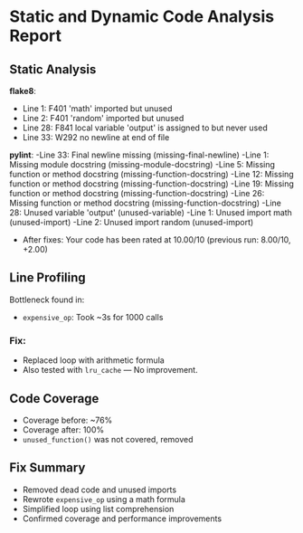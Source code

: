 # Static and Dynamic Code Analysis Report
 
## Static Analysis
 
**flake8**:
- Line 1: F401 'math' imported but unused
- Line 2: F401 'random' imported but unused
- Line 28: F841 local variable 'output' is assigned to but never used
- Line 33: W292 no newline at end of file

**pylint**:
-Line 33: Final newline missing (missing-final-newline)
-Line 1: Missing module docstring (missing-module-docstring)
-Line 5: Missing function or method docstring (missing-function-docstring)
-Line 12: Missing function or method docstring (missing-function-docstring)
-Line 19: Missing function or method docstring (missing-function-docstring)
-Line 26: Missing function or method docstring (missing-function-docstring)
-Line 28: Unused variable 'output' (unused-variable)
-Line 1: Unused import math (unused-import)
-Line 2: Unused import random (unused-import)

- After fixes: Your code has been rated at 10.00/10 (previous run: 8.00/10, +2.00)
 
## Line Profiling
 
Bottleneck found in:
- `expensive_op`: Took ~3s for 1000 calls
 
### Fix:
- Replaced loop with arithmetic formula
- Also tested with `lru_cache` — No improvement. 
 
## Code Coverage
 
- Coverage before: ~76%
- Coverage after: 100%
- `unused_function()` was not covered, removed
 
## Fix Summary
 
- Removed dead code and unused imports
- Rewrote `expensive_op` using a math formula
- Simplified loop using list comprehension
- Confirmed coverage and performance improvements